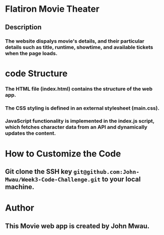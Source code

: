 # Flatiron Movie Theater
## Description
### The website dispalys movie's details, and their particular details such as  title, runtime, showtime, and available tickets when the page loads. 

# code Structure
### The HTML file (index.html) contains the structure of the web app.
### The CSS styling is defined in an external stylesheet (main.css).
### JavaScript functionality is implemented in the index.js script, which fetches character data from an API and dynamically updates the content.

# How to Customize the Code
## Git clone the SSH key `git@github.com:John-Mwau/Week3-Code-Challenge.git` to your local machine. 

# Author
 ## This Movie web app is created by John Mwau. 